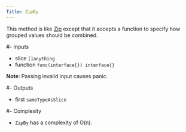 ```yaml
---
Title: ZipBy
---
```



This method is like [Zip](#content-slices-zip) except that it accepts a function to specify
how grouped values should be combined.

#- Inputs
- slice `[]anything`
- function `func(interface{}) interface{}`


**Note**: Passing invalid input causes panic.

#- Outputs
- first `sameTypeAsSlice`

#- Complexity
- `ZipBy` has a complexity of O(n).
